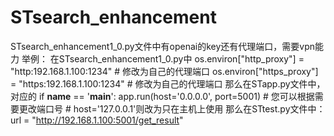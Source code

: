 # STsearch_enhancement
STsearch_enhancement1_0.py文件中有openai的key还有代理端口，需要vpn能力
举例：
在STsearch_enhancement1_0.py中
os.environ["http_proxy"] = "http:192.168.1.100:1234"     # 修改为自己的代理端口
os.environ["https_proxy"] = "https:192.168.1.100:1234"    # 修改为自己的代理端口
那么在STapp.py文件中，对应的
if __name__ == '__main__':
    app.run(host='0.0.0.0', port=5001)  # 您可以根据需要更改端口号
    # host='127.0.0.1'则改为只在主机上使用
那么在STtest.py文件中：
url = "http://192.168.1.100:5001/get_result"

  


